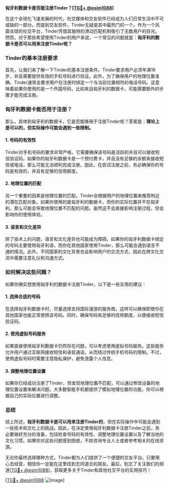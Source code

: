 **匈牙利数据卡是否能注册Tinder？[[TG💪+ @esim1088](https://t.me/s/esim1088)]**

在这个全球化飞速发展的时代，社交媒体和交友软件已经成为人们日常生活中不可或缺的一部分。而提到交友软件，Tinder无疑是其中最热门的一个。作为一个风靡全球的社交平台，Tinder凭借其独特的滑动匹配机制吸引了无数用户的目光。然而，对于那些希望使用Tinder的用户来说，一个常见的问题就是：**匈牙利的数据卡是否可以用来注册Tinder呢？**

### Tinder的基本注册要求

首先，让我们来了解一下Tinder的基本注册条件。Tinder要求用户必须年满18岁，并且需要提供有效的手机号码进行验证。此外，为了确保用户的地理位置准确，Tinder通常会要求用户在注册时绑定一个与当前位置相符的电话号码。这意味着如果你使用的是一个外国号码，比如来自匈牙利的数据卡，可能需要额外的步骤才能完成注册。

### 匈牙利数据卡能否用于注册？

那么，具体到匈牙利的数据卡，它是否能够用于注册Tinder呢？答案是：**理论上是可以的，但实际操作可能会遇到一些限制。**

#### 1. **号码的有效性**
Tinder对手机号码的要求非常严格，它需要确保该号码是活跃的并且可以接收短信验证码。如果你的匈牙利数据卡是一个预付费卡，并且没有足够的余额来接收短信或电话，那么可能无法顺利完成注册。因此，在尝试注册之前，务必确保你的号码是有效的，并且有足够的信用额度。

#### 2. **地理位置的匹配**
另一个重要的因素是地理位置的匹配。Tinder会根据用户的地理位置来推荐附近的潜在匹配对象。如果你使用的是匈牙利的数据卡，但你的实际位置并不在匈牙利，那么可能会导致地理位置不匹配的问题。虽然这不会直接影响注册过程，但会影响你的使用体验。

#### 3. **语言和文化差异**
除了技术上的问题，语言和文化差异也可能成为障碍。如果你的匈牙利数据卡绑定的号码主要使用匈牙利语，而你在其他国家使用Tinder，那么可能会遇到语言不通的情况。此外，不同国家的文化背景也会影响用户的交流方式，因此在跨文化交流中需要注意礼仪和沟通方式。

### 如何解决这些问题？

如果你确实想使用匈牙利的数据卡注册Tinder，以下是一些实用的建议：

#### 1. **选择合适的号码**
在选择匈牙利数据卡时，尽量选择支持国际漫游的服务商。这样可以确保即使你在其他国家也能正常使用该号码。同时，确保号码有足够的信用额度，以便接收短信验证码。

#### 2. **使用虚拟号码服务**
如果直接使用匈牙利数据卡仍然存在问题，可以考虑使用虚拟号码服务。这些服务允许用户通过互联网接收短信和语音通话，从而绕过传统手机号码的限制。不过，使用虚拟号码时需要注意隐私保护，避免泄露个人信息。

#### 3. **调整地理位置设置**
如果你已经成功注册了Tinder，但发现地理位置不匹配，可以通过修改设备的地理位置设置来解决问题。大多数智能手机都提供了模拟地理位置的功能，你可以根据自己的实际位置进行调整。

### 总结

综上所述，**匈牙利数据卡是可以用来注册Tinder的**，但在实际操作中可能会遇到一些技术和文化上的挑战。因此，在决定使用匈牙利数据卡注册Tinder之前，务必要做好充分的准备，包括检查号码的有效性、调整地理位置设置以及了解当地的文化习惯。如果你对这些问题感到困惑，不妨咨询专业人士或者参考相关的在线资源。

无论你最终选择哪种方式，Tinder都为人们提供了一个便捷的交友平台。只要用心去经营，相信你一定能在这里找到志同道合的朋友。最后，别忘了关注我们的频道[[TG💪+ @esim1088](https://t.me/s/esim1088)]，获取更多关于Tinder和其他社交平台的实用技巧！

[[TG💪+ @esim1088](https://t.me/s/esim1088) ![Image](https://i.postimg.cc/4NQfJmqS/Snipaste-2025-05-13-00-14-12.png)]
